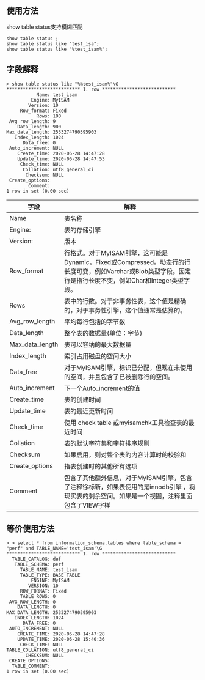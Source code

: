 ## 使用方法

show table status支持模糊匹配

```
show table status ;
show table status like "test_isa";
show table status like "%test_isam%";
```

## 字段解释

```
> show table status like "%%test_isam%"\G
*************************** 1. row ***************************
           Name: test_isam
         Engine: MyISAM
        Version: 10
     Row_format: Fixed
           Rows: 100
 Avg_row_length: 9
    Data_length: 900
Max_data_length: 2533274790395903
   Index_length: 1024
      Data_free: 0
 Auto_increment: NULL
    Create_time: 2020-06-28 14:47:28
    Update_time: 2020-06-28 14:47:53
     Check_time: NULL
      Collation: utf8_general_ci
       Checksum: NULL
 Create_options: 
        Comment: 
1 row in set (0.00 sec)

```

字段|解释
---|---
Name|表名称
Engine:|表的存储引擎
Version:|版本
Row_format|行格式。对于MyISAM引擎，这可能是Dynamic，Fixed或Compressed。动态行的行长度可变，例如Varchar或Blob类型字段。固定行是指行长度不变，例如Char和Integer类型字段。
Rows|表中的行数。对于非事务性表，这个值是精确的，对于事务性引擎，这个值通常是估算的。
Avg_row_length|平均每行包括的字节数
Data_length|整个表的数据量(单位：字节)
Max_data_length|表可以容纳的最大数据量
Index_length|索引占用磁盘的空间大小
Data_free|对于MyISAM引擎，标识已分配，但现在未使用的空间，并且包含了已被删除行的空间。
Auto_increment|下一个Auto_increment的值
Create_time|表的创建时间
Update_time|表的最近更新时间
Check_time|使用 check table 或myisamchk工具检查表的最近时间
Collation|表的默认字符集和字符排序规则
Checksum|如果启用，则对整个表的内容计算时的校验和
Create_options|指表创建时的其他所有选项
Comment|包含了其他额外信息，对于MyISAM引擎，包含了注释徐标新，如果表使用的是innodb引擎 ，将现实表的剩余空间。如果是一个视图，注释里面包含了VIEW字样

## 等价使用方法

```
> > select * from information_schema.tables where table_schema = "perf" and TABLE_NAME='test_isam'\G
*************************** 1. row ***************************
  TABLE_CATALOG: def
   TABLE_SCHEMA: perf
     TABLE_NAME: test_isam
     TABLE_TYPE: BASE TABLE
         ENGINE: MyISAM
        VERSION: 10
     ROW_FORMAT: Fixed
     TABLE_ROWS: 0
 AVG_ROW_LENGTH: 0
    DATA_LENGTH: 0
MAX_DATA_LENGTH: 2533274790395903
   INDEX_LENGTH: 1024
      DATA_FREE: 0
 AUTO_INCREMENT: NULL
    CREATE_TIME: 2020-06-28 14:47:28
    UPDATE_TIME: 2020-06-28 15:40:36
     CHECK_TIME: NULL
TABLE_COLLATION: utf8_general_ci
       CHECKSUM: NULL
 CREATE_OPTIONS: 
  TABLE_COMMENT: 
1 row in set (0.00 sec)
```

